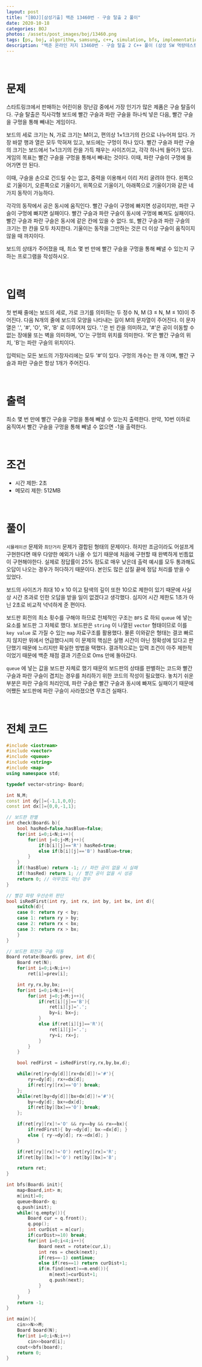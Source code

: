 ```yaml
---
layout: post
title: "[BOJ][삼성기출] 백준 13460번 - 구슬 탈출 2 풀이"
date: 2020-10-18
categories: BOJ
photos: /assets/post_images/boj/13460.png
tags: [ps, boj, algorithm, samsung, c++, simulation, bfs, implementation]
description: "백준 온라인 저지 13460번 - 구슬 탈출 2 C++ 풀이 (삼성 SW 역량테스트 기출)"
---
```


<br>

# 문제

스타트링크에서 판매하는 어린이용 장난감 중에서 가장 인기가 많은 제품은 구슬 탈출이다. 구슬 탈출은 직사각형 보드에 빨간 구슬과 파란 구슬을 하나씩 넣은 다음, 빨간 구슬을 구멍을 통해 빼내는 게임이다.

보드의 세로 크기는 N, 가로 크기는 M이고, 편의상 1×1크기의 칸으로 나누어져 있다. 가장 바깥 행과 열은 모두 막혀져 있고, 보드에는 구멍이 하나 있다. 빨간 구슬과 파란 구슬의 크기는 보드에서 1×1크기의 칸을 가득 채우는 사이즈이고, 각각 하나씩 들어가 있다. 게임의 목표는 빨간 구슬을 구멍을 통해서 빼내는 것이다. 이때, 파란 구슬이 구멍에 들어가면 안 된다.

이때, 구슬을 손으로 건드릴 수는 없고, 중력을 이용해서 이리 저리 굴려야 한다. 왼쪽으로 기울이기, 오른쪽으로 기울이기, 위쪽으로 기울이기, 아래쪽으로 기울이기와 같은 네 가지 동작이 가능하다.

각각의 동작에서 공은 동시에 움직인다. 빨간 구슬이 구멍에 빠지면 성공이지만, 파란 구슬이 구멍에 빠지면 실패이다. 빨간 구슬과 파란 구슬이 동시에 구멍에 빠져도 실패이다. 빨간 구슬과 파란 구슬은 동시에 같은 칸에 있을 수 없다. 또, 빨간 구슬과 파란 구슬의 크기는 한 칸을 모두 차지한다. 기울이는 동작을 그만하는 것은 더 이상 구슬이 움직이지 않을 때 까지이다.

보드의 상태가 주어졌을 때, 최소 몇 번 만에 빨간 구슬을 구멍을 통해 빼낼 수 있는지 구하는 프로그램을 작성하시오.

<br>

# 입력

첫 번째 줄에는 보드의 세로, 가로 크기를 의미하는 두 정수 N, M (3 ≤ N, M ≤ 10)이 주어진다. 다음 N개의 줄에 보드의 모양을 나타내는 길이 M의 문자열이 주어진다. 이 문자열은 '.', '#', 'O', 'R', 'B' 로 이루어져 있다. '.'은 빈 칸을 의미하고, '#'은 공이 이동할 수 없는 장애물 또는 벽을 의미하며, 'O'는 구멍의 위치를 의미한다. 'R'은 빨간 구슬의 위치, 'B'는 파란 구슬의 위치이다.

입력되는 모든 보드의 가장자리에는 모두 '#'이 있다. 구멍의 개수는 한 개 이며, 빨간 구슬과 파란 구슬은 항상 1개가 주어진다.

<br>

# 출력

최소 몇 번 만에 빨간 구슬을 구멍을 통해 빼낼 수 있는지 출력한다. 만약, 10번 이하로 움직여서 빨간 구슬을 구멍을 통해 빼낼 수 없으면 -1을 출력한다.

<br>

# 조건

- 시간 제한: 2초
- 메모리 제한: 512MB

<br>

# 풀이

`시뮬레이션` 문제와 `최단거리` 문제가 결합된 형태의 문제이다. 하지만 조금이라도 어설프게 구현한다면 매우 다양한 예외가 나올 수 있기 때문에 처음에 구현할 때 완벽하게 빈틈없이 구현해야한다. 실제로 정답률이 25% 정도로 매우 낮은데 출력 예시를 모두 통과해도 오답이 나오는 경우가 허다하기 때문이다. 본인도 많은 삽질 끝에 정답 처리를 받을 수 있었다.

보드의 사이즈가 최대 10 x 10 이고 탐색의 깊이 또한 10으로 제한이 있기 때문에 사실상 시간 초과로 인한 오답을 받을 일이 없겠다고 생각했다. 심지어 시간 제한도 1초가 아닌 2초로 비교적 넉넉하게 준 편이다.

보드판 회전의 최소 횟수를 구해야 하므로 전체적인 구조는 `BFS` 로 하되 `queue` 에 넣는 요소를 보드판 그 자체로 했다. 보드판은 `string` 이 나열된 `vector` 형태이므로 이를 `key value` 로 가질 수 있는 `map` 자료구조를 활용했다. 물론 이와같은 형태는 결코 빠르지 않지만 위에서 언급했다시피 이 문제의 핵심은 실행 시간이 아닌 정확성에 있다고 판단했기 때문에 느리지만 확실한 방법을 택했다. 결과적으로는 입력 조건이 아주 제한적이었기 때문에 백준 채점 결과 기준으로 0ms 만에 돌아갔다.

`queue` 에 넣는 값을 보드판 자체로 했기 때문의 보드판의 상태를 판별하는 코드와 빨간 구슬과 파란 구슬이 겹치는 경우를 처리하기 위한 코드의 작성이 필요했다. 놓치기 쉬운 부분은 파란 구슬의 처리인데, 파란 구슬은 빨간 구슬과 동시에 빠져도 실패이기 때문에 어쨌든 보드판에 파란 구슬이 사라졌으면 무조건 실패다.

<br>

# 전체 코드

```c++
#include <iostream>
#include <vector>
#include <queue>
#include <string>
#include <map>
using namespace std;

typedef vector<string> Board;

int N,M;
const int dy[]={-1,1,0,0};
const int dx[]={0,0,-1,1};

// 보드판 판별
int check(Board& b){
    bool hasRed=false,hasBlue=false;
    for(int i=0;i<N;i++){
        for(int j=0;j<M;j++){
            if(b[i][j]=='R') hasRed=true;
            else if(b[i][j]=='B') hasBlue=true;
        }
    }
    if(!hasBlue) return -1; // 파란 공이 없을 시 실패
    if(!hasRed) return 1; // 빨간 공이 없을 시 성공
    return 0; // 아무것도 아닌 경우
}

// 빨강 파랑 우선순위 판단
bool isRedFirst(int ry, int rx, int by, int bx, int d){
    switch(d){
    case 0: return ry < by;
    case 1: return ry > by;
    case 2: return rx < bx;
    case 3: return rx > bx;
    }
}

// 보드판 회전과 구슬 이동
Board rotate(Board& prev, int d){
    Board ret(N);
    for(int i=0;i<N;i++)
        ret[i]=prev[i];

    int ry,rx,by,bx;
    for(int i=0;i<N;i++){
        for(int j=0;j<M;j++){
            if(ret[i][j]=='B'){
                ret[i][j]='.';
                by=i; bx=j;
            }
            else if(ret[i][j]=='R'){
                ret[i][j]='.';
                ry=i; rx=j;
            }
        }
    }

    bool redFirst = isRedFirst(ry,rx,by,bx,d);

    while(ret[ry+dy[d]][rx+dx[d]]!='#'){
        ry+=dy[d]; rx+=dx[d];
        if(ret[ry][rx]=='O') break;
    };
    while(ret[by+dy[d]][bx+dx[d]]!='#'){
        by+=dy[d]; bx+=dx[d];
        if(ret[by][bx]=='O') break;
    };

    if(ret[ry][rx]!='O' && ry==by && rx==bx){
        if(redFirst){ by-=dy[d]; bx-=dx[d]; }
        else { ry-=dy[d]; rx-=dx[d]; }
    }

    if(ret[ry][rx]!='O') ret[ry][rx]='R';
    if(ret[by][bx]!='O') ret[by][bx]='B';

    return ret;
}

int bfs(Board& init){
    map<Board,int> m;
    m[init]=0;
    queue<Board> q;
    q.push(init);
    while(!q.empty()){
        Board cur = q.front();
        q.pop();
        int curDist = m[cur];
        if(curDist>=10) break;
        for(int i=0;i<4;i++){
            Board next = rotate(cur,i);
            int res = check(next);
            if(res==-1) continue;
            else if(res==1) return curDist+1;
            if(m.find(next)==m.end()){
                m[next]=curDist+1;
                q.push(next);
            }
        }
    }
    return -1;
}

int main(){
    cin>>N>>M;
    Board board(N);
    for(int i=0;i<N;i++)
        cin>>board[i];
    cout<<bfs(board);
    return 0;
}
```
